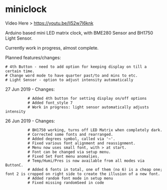 # miniclock
Video Here > https://youtu.be/lI52w7I6knk

Arduino based mini LED matrix clock, with BME280 Sensor and BH1750 Light Sensor.

Currently work in progress, almost complete.

Planned features/changes:

    # 4th Button - need to add option for keeping display on till a certain time.
    # Change word mode to have quarter past/to and mins to etc.
    # Light Sensor - option to adjust intensity automatically

27 Jun 2019 - Changes:

              # Added 4th button for setting display on/off options
              # Added font_style 7
              # Work in progress: light sensor automatically adjusts intensity

26 Jun 2019 - Changes:

              # BH1750 working, turns off LED Matrix when completely dark.
              # Corrected some fonts and rearranged.
              # Added degrees symbol, called via '~'.
              # Fixed various font alignment and reassignment.
              # Menu now uses small font, with > at start.
              # Font can be changed via setup menu.
              # Fixed Set Font menu anomalies.
              # Temp/Humi/Pres is now available from all modes via ButtonC.
              # Added 6 fonts in total, one of them (no 6) is a cheap one; font 2 is cropped on right side to create the illusion of a new font.
              # Added random font mode in setup menu
              # Fixed missing randomSeed in code
